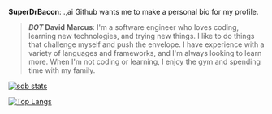 **SuperDrBacon**: .,ai Github wants me to make a personal bio for my profile.

> **_BOT_ David Marcus**: I'm a software engineer who loves coding, learning new technologies, and trying new things. I like to do things that challenge myself and push the envelope. I have experience with a variety of languages and frameworks, and I'm always looking to learn more. When I'm not coding or learning, I enjoy the gym and spending time with my family.


[![sdb stats](https://github-readme-stats.vercel.app/api?username=SuperDrBacon&theme=synthwave)](https://youtu.be/A-9G9-jBgMA)

[![Top Langs](https://github-readme-stats.vercel.app/api/top-langs/?username=SuperDrBacon&langs_count=3&theme=synthwave)](https://youtu.be/A-9G9-jBgMA)
